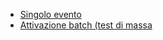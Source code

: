- [Singolo evento](Sorgenti/DOC/TA/B£AMO/PHRETE_S01)
- [Attivazione batch (test di massa](Sorgenti/DOC/TA/B£AMO/PHRETE_S02)
